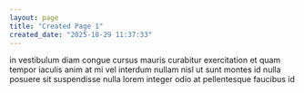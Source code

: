 ```yaml
---
layout: page
title: "Created Page 1"
created_date: "2025-10-29 11:37:33"
---
```


in vestibulum diam congue cursus mauris curabitur exercitation et quam tempor iaculis anim at mi vel interdum nullam nisl ut sunt montes id nulla posuere sit suspendisse nulla lorem integer odio at pellentesque faucibus id 

